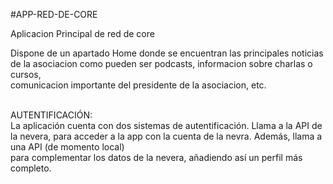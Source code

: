 #APP-RED-DE-CORE

Aplicacion Principal de red de core <br>

Dispone de un apartado Home donde se encuentran las principales noticias <br>
de la asociacion como pueden ser podcasts, informacion sobre charlas o cursos, <br>
comunicacion importante del presidente de la asociacion, etc.<br>

<br>
AUTENTIFICACIÓN: <br>
La aplicación cuenta con dos sistemas de autentificación. Llama a la API de la nevera, para acceder a la app con la cuenta de la nevra. Además, llama a una API (de momento local)<br>para complementar los datos de la nevera, añadiendo así un perfil más completo.